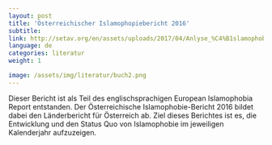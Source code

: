 ```yaml
---
layout: post
title: 'Österreichischer Islamophopiebericht 2016'
subtitle:
link: http://setav.org/en/assets/uploads/2017/04/Anlyse_%C4%B1slamophobie_rev.pdf
language: de
categories: literatur
weight: 1

image: /assets/img/literatur/buch2.png
---
```


Dieser Bericht ist als Teil des englischsprachigen European Islamophobia Report entstanden. Der Österreichische Islamophobie-Bericht 2016 bildet dabei den Länderbericht für Österreich ab. Ziel dieses Berichtes ist es, die Entwicklung und den Status Quo von Islamophobie im jeweiligen Kalenderjahr aufzuzeigen.